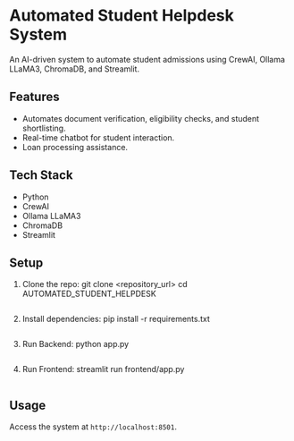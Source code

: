 # Automated Student Helpdesk System

An AI-driven system to automate student admissions using CrewAI, Ollama LLaMA3, ChromaDB, and Streamlit.

## Features

- Automates document verification, eligibility checks, and student shortlisting.
- Real-time chatbot for student interaction.
- Loan processing assistance.

## Tech Stack

- Python
- CrewAI
- Ollama LLaMA3
- ChromaDB
- Streamlit

## Setup

1. Clone the repo:
    git clone <repository_url>
    cd AUTOMATED_STUDENT_HELPDESK
    ```

2. Install dependencies:
    pip install -r requirements.txt
    ```

3. Run Backend:
    python app.py
    ```

4. Run Frontend:
    streamlit run frontend/app.py
    ```

## Usage

Access the system at `http://localhost:8501`.
